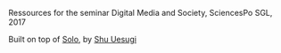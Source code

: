 Ressources for the seminar Digital Media and Society, SciencesPo SGL, 2017




Built on top of <a href="http://chibicode.github.io/solo">Solo</a>, by [Shu Uesugi](https://github.com/chibicode)
